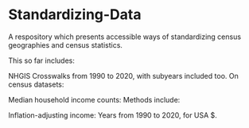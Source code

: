 # Standardizing-Data
A respository which presents accessible ways of standardizing census geographies and census statistics.

This so far includes:

NHGIS Crosswalks from 1990 to 2020, with subyears included too.
  On census datasets:

Median household income counts:
  Methods include:

Inflation-adjusting income:
  Years from 1990 to 2020, for USA $.
